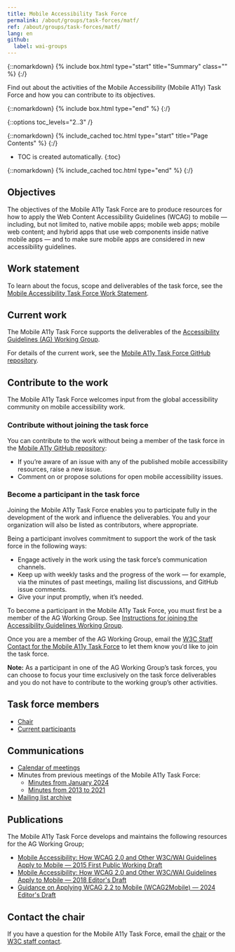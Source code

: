 ```yaml
---
title: Mobile Accessibility Task Force
permalink: /about/groups/task-forces/matf/
ref: /about/groups/task-forces/matf/
lang: en
github:
  label: wai-groups
---
```


{::nomarkdown}
{% include box.html type="start" title="Summary" class="" %}
{:/}

Find out about the activities of the Mobile Accessibility (Mobile A11y) Task Force and how you can contribute to its objectives.

{::nomarkdown}
{% include box.html type="end" %}
{:/}

{::options toc_levels="2..3" /}

{::nomarkdown}
{% include_cached toc.html type="start" title="Page Contents" %}
{:/}

-   TOC is created automatically.
{:toc}

{::nomarkdown}
{% include_cached toc.html type="end" %}
{:/}

## Objectives

The objectives of the Mobile A11y Task Force are to produce resources for how to apply the Web Content Accessibility Guidelines (WCAG) to mobile — including, but not limited to, native mobile apps; mobile web apps; mobile web content; and hybrid apps that use web components inside native mobile apps — and to make sure mobile apps are considered in new accessibility guidelines.

## Work statement

To learn about the focus, scope and deliverables of the task force, see the [Mobile Accessibility Task Force Work Statement](/about/groups/task-forces/matf/work-statement/).

## Current work

The Mobile A11y Task Force supports the deliverables of the [Accessibility Guidelines (AG) Working Group](/about/groups/agwg/).

For details of the current work, see the [Mobile A11y Task Force GitHub repository](https://github.com/w3c/matf/issues).

## Contribute to the work

The Mobile A11y Task Force welcomes input from the global accessibility community on mobile accessibility work.

### Contribute without joining the task force

You can contribute to the work without being a member of the task force in the [Mobile A11y GitHub repository](https://github.com/w3c/Mobile-A11y-TF-Note/issues):
* If you’re aware of an issue with any of the published mobile accessibility resources, raise a new issue.
* Comment on or propose solutions for open mobile accessibility issues.

### Become a participant in the task force

Joining the Mobile A11y Task Force enables you to participate fully in the development of the work and influence the deliverables. You and your organization will also be listed as contributors, where appropriate.

Being a participant involves commitment to support the work of the task force in the following ways:

* Engage actively in the work using the task force’s communication channels.
* Keep up with weekly tasks and the progress of the work &mdash; for example, via the minutes of past meetings, mailing list discussions, and GitHub issue comments.
* Give your input promptly, when it’s needed.

To become a participant in the Mobile A11y Task Force, you must first be a member of the AG Working Group. See [Instructions for joining the Accessibility Guidelines Working Group](https://www.w3.org/groups/wg/ag/instructions/).

Once you are a member of the AG Working Group, email the [W3C Staff Contact for the Mobile A11y Task Force](https://www.w3.org/groups/tf/mobile-a11y-tf/participants/#staff) to let them know you’d like to join the task force.

**Note:** As a participant in one of the AG Working Group’s task forces, you can choose to focus your time exclusively on the task force deliverables and you do not have to contribute to the working group’s other activities.

## Task force members

* [Chair](https://www.w3.org/groups/tf/mobile-a11y-tf/participants/#chairs)
* [Current participants](https://www.w3.org/groups/tf/mobile-a11y-tf/participants/#participants)

## Communications

* [Calendar of meetings](https://www.w3.org/groups/tf/mobile-a11y-tf/calendar/)
* Minutes from previous meetings of the Mobile A11y Task Force:
  * [Minutes from January 2024](https://www.w3.org/groups/tf/mobile-a11y-tf/calendar/?past=1&tf=0)
  * [Minutes from 2013 to 2021](https://www.w3.org/WAI/GL/task-forces/matf/minutes)
* [Mailing list archive](https://lists.w3.org/Archives/Public/public-mobile-a11y-tf/)

## Publications

The Mobile A11y Task Force develops and maintains the following resources for the AG Working Group;

* [Mobile Accessibility: How WCAG 2.0 and Other W3C/WAI Guidelines Apply to Mobile &mdash; 2015 First Public Working Draft](https://www.w3.org/TR/mobile-accessibility-mapping/)
* [Mobile Accessibility: How WCAG 2.0 and Other W3C/WAI Guidelines Apply to Mobile &mdash; 2018 Editor's Draft](https://w3c.github.io/Mobile-A11y-TF-Note/)
* [Guidance on Applying WCAG 2.2 to Mobile (WCAG2Mobile) &mdash; 2024 Editor's Draft](https://w3c.github.io/matf/)

## Contact the chair

If you have a question for the Mobile A11y Task Force, email the [chair](https://www.w3.org/groups/tf/mobile-a11y-tf/participants/#chairs) or the [W3C staff contact](https://www.w3.org/groups/tf/mobile-a11y-tf/participants/#staff).